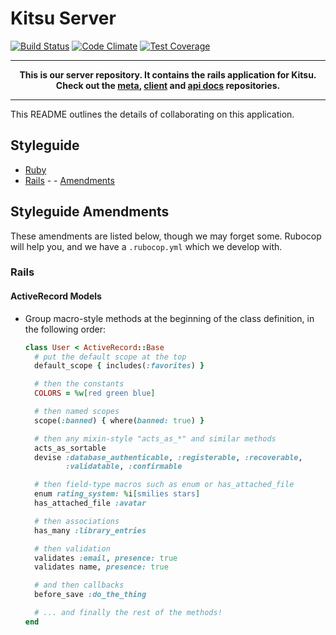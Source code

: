 # Kitsu Server
[![Build Status](https://travis-ci.org/hummingbird-me/kitsu-server.svg?branch=the-future)](https://travis-ci.org/hummingbird-me/kitsu-server) [![Code Climate](https://codeclimate.com/github/hummingbird-me/kitsu-server/badges/gpa.svg)](https://codeclimate.com/github/hummingbird-me/kitsu-server) [![Test Coverage](https://codeclimate.com/github/hummingbird-me/kitsu-server/badges/coverage.svg)](https://codeclimate.com/github/hummingbird-me/kitsu-server/coverage)

---
**<p align="center">This is our server repository. It contains the rails application for Kitsu.<br />Check out the [meta], [client] and [api docs] repositories.</p>**

[meta]:https://github.com/hummingbird-me/hummingbird
[client]:https://github.com/hummingbird-me/hummingbird-client
[api docs]:https://github.com/hummingbird-me/api-docs

---

This README outlines the details of collaborating on this application.

## Styleguide

* [Ruby](https://github.com/bbatsov/ruby-style-guide)
* [Rails](https://github.com/bbatsov/rails-style-guide) - - [Amendments](https://github.com/hummingbird-me/hummingbird/blob/the-future/server/README.md#rails)

## Styleguide Amendments

These amendments are listed below, though we may forget some. Rubocop will help
you, and we have a `.rubocop.yml` which we develop with.

### Rails
#### ActiveRecord Models
 * Group macro-style methods at the beginning of the class definition, in the
   following order:

   ```ruby
   class User < ActiveRecord::Base
     # put the default scope at the top
     default_scope { includes(:favorites) }

     # then the constants
     COLORS = %w[red green blue]

     # then named scopes
     scope(:banned) { where(banned: true) }

     # then any mixin-style "acts_as_*" and similar methods
     acts_as_sortable
     devise :database_authenticable, :registerable, :recoverable,
            :validatable, :confirmable

     # then field-type macros such as enum or has_attached_file
     enum rating_system: %i[smilies stars]
     has_attached_file :avatar

     # then associations
     has_many :library_entries

     # then validation
     validates :email, presence: true
     validates name, presence: true

     # and then callbacks
     before_save :do_the_thing

     # ... and finally the rest of the methods!
   end
   ```
